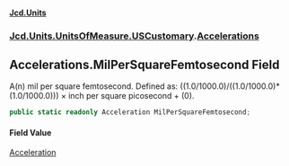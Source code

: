 #### [Jcd.Units](index.md 'index')
### [Jcd.Units.UnitsOfMeasure.USCustomary](Jcd.Units.UnitsOfMeasure.USCustomary.md 'Jcd.Units.UnitsOfMeasure.USCustomary').[Accelerations](Accelerations.md 'Jcd.Units.UnitsOfMeasure.USCustomary.Accelerations')

## Accelerations.MilPerSquareFemtosecond Field

A(n) mil per square femtosecond. Defined as: ((1.0/1000.0)/((1.0/1000.0)*(1.0/1000.0))) × inch per square picosecond + (0).

```csharp
public static readonly Acceleration MilPerSquareFemtosecond;
```

#### Field Value
[Acceleration](Acceleration.md 'Jcd.Units.UnitTypes.Acceleration')
